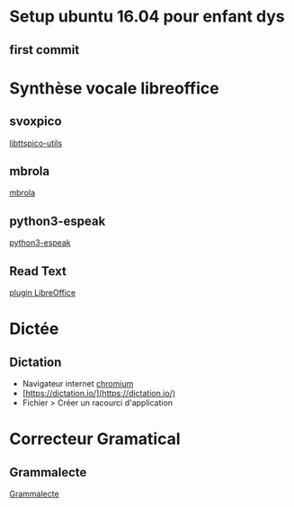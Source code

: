 # Setup ubuntu 16.04 pour enfant dys
## first  commit


# Synthèse vocale libreoffice
## svoxpico
[libttspico-utils](apt://libttspico-utils)
## mbrola
[mbrola](apt://mbrola-fr4)
## python3-espeak
[python3-espeak](apt://python3-espeak)
## Read Text
[plugin LibreOffice](http://extensions.libreoffice.org/extension-center/read-text/)

# Dictée
## Dictation
 * Navigateur internet [chromium](apt://chromium-browser)
 * [https://dictation.io/](https://dictation.io/)
 * Fichier > Créer un racourci d'application

# Correcteur Gramatical
## Grammalecte
[Grammalecte](http://www.dicollecte.org/grammalecte/oxt/Grammalecte-fr-v0.5.6.oxt)
